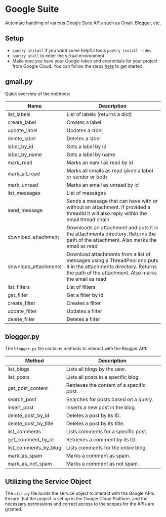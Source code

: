# Google Suite

Automate handling of various Google Suite APIs such as Gmail, Blogger, etc.

## Setup

- `poetry install` if you want some helpful tools `poetry install --dev`
- `poetry shell` to enter the virtual environment
- Make sure you have your Google token and credentials for your project from Google Cloud. You can follow the steps [here](https://developers.google.com/gmail/api/quickstart/python) to get started.

## gmail.py

Quick overview of the methods:

| Name                 | Description                                                                                                                                                                |
| -------------------- | -------------------------------------------------------------------------------------------------------------------------------------------------------------------------- |
| list_labels          | List of labels (returns a dict)                                                                                                                                            |
| create_label         | Creates a label                                                                                                                                                            |
| update_label         | Updates a label                                                                                                                                                            |
| delete_label         | Deletes a label                                                                                                                                                            |
| label_by_id          | Gets a label by id                                                                                                                                                         |
| label_by_name        | Gets a label by name                                                                                                                                                       |
| mark_read            | Marks an eamil as read by id                                                                                                                                               |
| mark_all_read        | Marks all emails as read given a label or sender or both                                                                                                                   |
| mark_unread          | Marks an email as unread by id                                                                                                                                             |
| list_messages        | List of messages                                                                                                                                                           |
| send_message         | Sends a message that can have with or without an attachment. If provided a threadId it will also reply within the email thread chain.                                      |
| download_attachment  | Downloads an attachment and puts it in the attachments directory. Returns the path of the attachment. Also marks the email as read                                         |
| download_attachments | Download attachments from a list of messages using a ThreadPool and puts it in the attachments directory. Returns the path of the attachment. Also marks the email as read |
| list_filters         | List of filters                                                                                                                                                            |
| get_filter           | Get a filter by id                                                                                                                                                         |
| create_filter        | Creates a filter                                                                                                                                                           |
| update_filter        | Updates a filter                                                                                                                                                           |
| delete_filter        | Deletes a filter                                                                                                                                                           |

## blogger.py

The `blogger.py` file contains methods to interact with the Blogger API:

| Method               | Description                                                                                           |
| -------------------- | ----------------------------------------------------------------------------------------------------- |
| list_blogs           | Lists all blogs by the user.                                                                          |
| list_posts           | Lists all posts in a specific blog.                                                                   |
| get_post_content     | Retrieves the content of a specific post.                                                             |
| search_post          | Searches for posts based on a query.                                                                  |
| insert_post          | Inserts a new post in the blog.                                                                       |
| delete_post_by_id    | Deletes a post by its ID.                                                                             |
| delete_post_by_title | Deletes a post by its title.                                                                          |
| list_comments        | Lists comments for a specific post.                                                                   |
| get_comment_by_id    | Retrieves a comment by its ID.                                                                        |
| list_comments_by_blog| Lists comments for the entire blog.                                                                   |
| mark_as_spam         | Marks a comment as spam.                                                                              |
| mark_as_not_spam     | Marks a comment as not spam.                                                                          |

## Utilizing the Service Object

The `util.py` file builds the service object to interact with the Google APIs. Ensure that the project is set up in the Google Cloud Platform, and the necessary permissions and correct access to the scopes for the APIs are granted.
